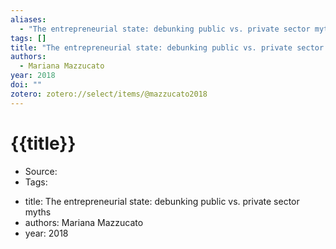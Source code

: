 ```yaml
---
aliases:
  - "The entrepreneurial state: debunking public vs. private sector myths"
tags: []
title: "The entrepreneurial state: debunking public vs. private sector myths"
authors:
  - Mariana Mazzucato
year: 2018
doi: ""
zotero: zotero://select/items/@mazzucato2018
---
```

<!-- START_TEMPLATE -->
# {{title}}

- Source:
- Tags: 
<!-- END_TEMPLATE -->

- title: The entrepreneurial state: debunking public vs. private sector myths
- authors: Mariana Mazzucato
- year: 2018